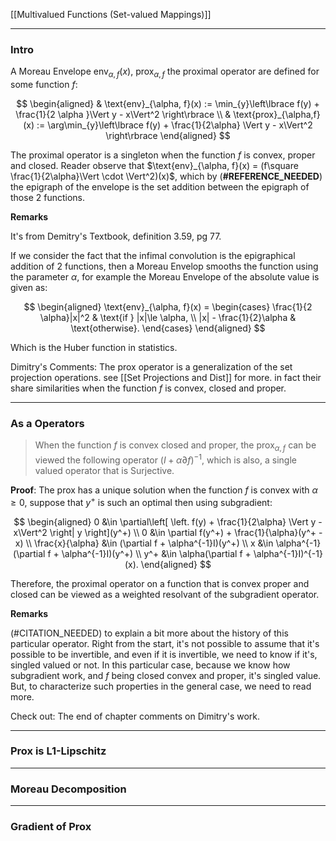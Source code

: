 [[Multivalued Functions (Set-valued Mappings)]]

---
### **Intro**

A Moreau Envelope $\text{env}_{\alpha, f}(x)$, $\text{prox}_{\alpha, f}$ the proximal operator are defined for some function $f$: 

$$
\begin{aligned}
    & \text{env}_{\alpha, f}(x) := \min_{y}\left\lbrace
        f(y) + \frac{1}{2 \alpha }\Vert y - x\Vert^2
    \right\rbrace
    \\
    & \text{prox}_{\alpha,f}(x) := 
    \arg\min_{y}\left\lbrace
        f(y) + \frac{1}{2\alpha} \Vert y - x\Vert^2
    \right\rbrace
\end{aligned}
$$

The proximal operator is a singleton when the function $f$ is convex, proper and closed. Reader observe that $\text{env}_{\alpha, f}(x) = (f\square \frac{1}{2\alpha}\Vert \cdot \Vert^2)(x)$, which by (**#REFERENCE_NEEDED**) the epigraph of the envelope is the set addition between the epigraph of those 2 functions.  

**Remarks**

It's from Demitry's Textbook, definition 3.59, pg 77. 

If we consider the fact that the infimal convolution is the epigraphical addition of 2 functions, then a Moreau Envelop smooths the function using the parameter $\alpha$, for example the Moreau Envelope of the absolute value is given as: 

$$
\begin{aligned}
   \text{env}_{\alpha, f}(x) = \begin{cases}
        \frac{1}{2 \alpha}|x|^2 & \text{if } |x|\le \alpha, 
        \\
        |x| - \frac{1}{2}\alpha & \text{otherwise}.
   \end{cases}
\end{aligned}
$$

Which is the Huber function in statistics. 

Dimitry's Comments: The prox operator is a generalization of the set projection operations. see [[Set Projections and Dist]] for more. in fact their share similarities when the function $f$ is convex, closed and proper. 

---
### **As a Operators**

> When the function $f$ is convex closed and proper, the $\text{prox}_{\alpha, f}$ can be viewed the following operator $(I + \alpha \partial f)^{-1}$, which is also, a single valued operator that is Surjective. 

**Proof**: 
The prox has a unique solution when the function $f$ is convex with $\alpha \ge 0$, suppose that $y^+$ is such an optimal then using subgradient: 

$$
\begin{aligned}
    0 &\in \partial\left[
        \left.
            f(y) + \frac{1}{2\alpha} \Vert y - x\Vert^2 
        \right| y
    \right](y^+)
    \\
    0 &\in \partial f(y^+) + \frac{1}{\alpha}(y^+ - x)
    \\
    \frac{x}{\alpha} &\in 
    (\partial f + \alpha^{-1}I)(y^+)
    \\
    x &\in \alpha^{-1}(\partial f + \alpha^{-1}I)(y^+)
    \\
    y^+ &\in \alpha(\partial f + \alpha^{-1}I)^{-1}(x).
\end{aligned}
$$

Therefore, the proximal operator on a function that is convex proper and closed can be viewed as a weighted resolvant of the subgradient operator. 


**Remarks**

(#CITATION_NEEDED) to explain a bit more about the history of this particular operator. Right from the start, it's not possible to assume that it's possible to be invertible, and even if it is invertible, we need to know if it's, singled valued or not. In this particular case, because we know how subgradient work, and $f$ being closed convex and proper, it's singled value. But, to characterize such properties in the general case, we need to read more. 

Check out: The end of chapter comments on Dimitry's work. 


---
### **Prox is L1-Lipschitz**




---
### **Moreau Decomposition**


---
### **Gradient of Prox**